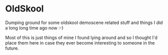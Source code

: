 OldSkool
========

Dumping ground for some oldskool demoscene related stuff and things I did a long long time ago now :-)

Most of this is just things of mine I found lying around and so I thought I'd place them here in case they ever become interesting to someone in the future.
